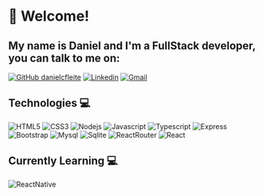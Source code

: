 # 👋 Welcome!
## My name is Daniel and I'm a FullStack developer, you can talk to me on:

[![GitHub danielcfleite](https://img.shields.io/github/followers/danielcfleite?label=follow&style=social)](https://github.com/danielcfleite)
[![Linkedin](https://img.shields.io/badge/-LinkedIn-blue?style=flat&logo=Linkedin&logoColor=white)](https://www.linkedin.com/in/danielcfleite/)
[![Gmail](https://img.shields.io/badge/-Gmail-c14438?style=flat&logo=Gmail&logoColor=white)](mailto:danielcfleite@gmail.com)

## Technologies 💻


![HTML5](https://img.shields.io/badge/HTML-239120?style=for-the-badge&logo=html5&logoColor=white)
![CSS3](https://img.shields.io/badge/CSS-239120?&style=for-the-badge&logo=css3&logoColor=white)
![Nodejs](https://img.shields.io/badge/Node.js-43853D?style=for-the-badge&logo=node.js&logoColor=white)
![Javascript](https://img.shields.io/badge/JavaScript-323330?style=for-the-badge&logo=javascript&logoColor=F7DF1E)
![Typescript](https://img.shields.io/badge/TypeScript-007ACC?style=for-the-badge&logo=typescript&logoColor=white)
![Express](https://img.shields.io/badge/Express.js-404D59?style=for-the-badge)
![Bootstrap](https://img.shields.io/badge/Bootstrap-563D7C?style=for-the-badge&logo=bootstrap&logoColor=white)
![Mysql](	https://img.shields.io/badge/MySQL-00000F?style=for-the-badge&logo=mysql&logoColor=white)
![Sqlite](https://img.shields.io/badge/SQLite-07405E?style=for-the-badge&logo=sqlite&logoColor=white)
![ReactRouter](https://img.shields.io/badge/React_Router-CA4245?style=for-the-badge&logo=react-router&logoColor=white)
![React](https://img.shields.io/badge/React-20232A?style=for-the-badge&logo=react&logoColor=61DAFB)

## Currently Learning 💻

![ReactNative]([https://img.shields.io/badge/HTML-239120?style=for-the-badge&logo=html5&logoColor=white](https://img.shields.io/badge/React_Native-20232A?style=for-the-badge&logo=react&logoColor=61DAFB)https://img.shields.io/badge/React_Native-20232A?style=for-the-badge&logo=react&logoColor=61DAFB)
